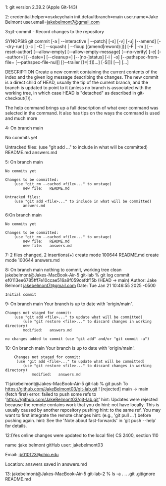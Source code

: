 



1: git version 2.39.2 (Apple Git-143)

2:  credential.helper=osxkeychain
    init.defaultbranch=main
    user.name=Jake Belmont
    user.email=jakebelmont7@gmail.com

3:git-commit - Record changes to the repository

SYNOPSIS
       git commit [-a | --interactive | --patch] [-s] [-v] [-u<mode>] [--amend]
                  [--dry-run] [(-c | -C | --squash) <commit> | --fixup [(amend|reword):]<commit>)]
                  [-F <file> | -m <msg>] [--reset-author] [--allow-empty]
                  [--allow-empty-message] [--no-verify] [-e] [--author=<author>]
                  [--date=<date>] [--cleanup=<mode>] [--[no-]status]
                  [-i | -o] [--pathspec-from-file=<file> [--pathspec-file-nul]]
                  [(--trailer <token>[(=|:)<value>])...] [-S[<keyid>]]
                  [--] [<pathspec>...]

DESCRIPTION
       Create a new commit containing the current contents of the index and the given log message describing the
       changes. The new commit is a direct child of HEAD, usually the tip of the current branch, and the branch is
       updated to point to it (unless no branch is associated with the working tree, in which case HEAD is "detached"
       as described in git-checkout(1)).

The help command brings up a full description of what ever command was selected in the command. It also has tips on the ways the command is used and much more




4: On branch main

No commits yet

Untracked files:
  (use "git add <file>..." to include in what will be committed)
	README.md
	answers.md

5: On branch main

    No commits yet

    Changes to be committed:
        (use "git rm --cached <file>..." to unstage)
	        new file:   README.md

    Untracked files:
        (use "git add <file>..." to include in what will be committed)
	        answers.md

6:On branch main

    No commits yet

    Changes to be committed:
        (use "git rm --cached <file>..." to unstage)
	        new file:   README.md
	        new file:   answers.md

7: 2 files changed, 2 insertions(+)
 create mode 100644 README.md
 create mode 100644 answers.md

 8: On branch main
    nothing to commit, working tree clean
    jakebelmont@Jakes-MacBook-Air-5 git-lab % git log
    commit ef0113ee6785fff7e10ccae516a9f059cefdf15b (HEAD -> main)
    Author: Jake Belmont <jakebelmont7@gmail.com>
    Date:   Tue Jan 21 10:46:55 2025 -0500

    Initial commit

9: On branch main
    Your branch is up to date with 'origin/main'.

    Changes not staged for commit:
        (use "git add <file>..." to update what will be committed)
            (use "git restore <file>..." to discard changes in working directory)
	        modified:   answers.md

    no changes added to commit (use "git add" and/or "git commit -a")

10: On branch main
    Your branch is up to date with 'origin/main'.

        Changes not staged for commit:
         (use "git add <file>..." to update what will be committed)
            (use "git restore <file>..." to discard changes in working directory)
	            modified:   answers.md
11:jakebelmont@Jakes-MacBook-Air-5 git-lab % git push
    To https://github.com/JakeBelmont03/git-lab.git
    ! [rejected]        main -> main (fetch first)
    error: failed to push some refs to 'https://github.com/JakeBelmont03/git-lab.git'
    hint: Updates were rejected because the remote contains work that you do
    hint: not have locally. This is usually caused by another repository pushing
    hint: to the same ref. You may want to first integrate the remote changes
    hint: (e.g., 'git pull ...') before pushing again.
    hint: See the 'Note about fast-forwards' in 'git push --help' for details.

12:(Yes online changes were updated to the local file)
CS 2400, section 110


name :jake belmont
gitHub user: jakebelmont03


Email: jb010123@ohio.edu 

Location: answers saved in answers.md

13:
jakebelmont@Jakes-MacBook-Air-5 git-lab-2 % ls -a
.		..		.git		.gitignore	README.md



